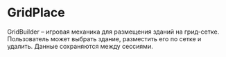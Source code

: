 # GridPlace
GridBuilder – игровая механика для размещения зданий на грид-сетке. Пользователь может выбрать здание, разместить его по сетке и удалить. Данные сохраняются между сессиями.
